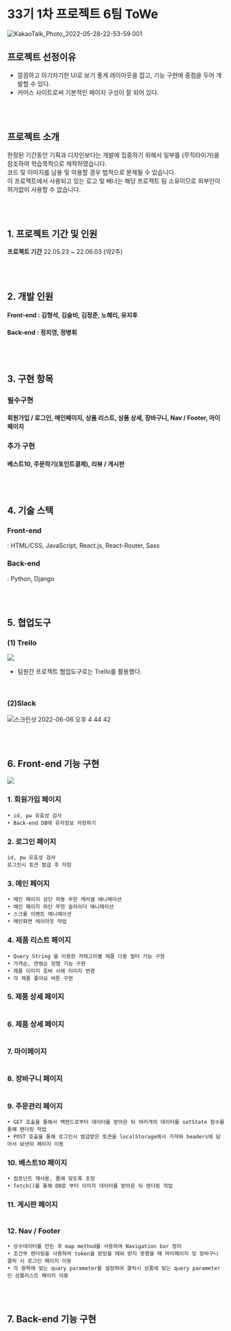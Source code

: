 # 33기 1차 프로젝트 6팀 ToWe



![KakaoTalk_Photo_2022-05-28-22-53-59 001](https://user-images.githubusercontent.com/93895746/172115466-3caf6857-746e-4436-9184-a49d6006a035.png)

## 프로젝트 선정이유


- 깔끔하고 아기자기한 UI로 보기 좋게 레이아웃을 잡고, 기능 구현에 중점을 두어 개발할 수 있다.
- 커머스 사이트로써 기본적인 페이지 구성이 잘 되어 있다.

<br><br>

## 프로젝트 소개


한정된 기간동안 기획과 디자인보다는 개발에 집중하기 위해서 일부를 (무직타이거)을 참조하여 학습목적으로 제작하였습니다. <br>
코드 및 이미지를 남용 및 악용할 경우 법적으로 문제될 수 있습니다. <br>
이 프로젝트에서 사용되고 있는 로고 및 배너는 해당 프로젝트 팀 소유이므로 외부인이 허가없이 사용할 수 없습니다.

<br><br>

## 1. 프로젝트 기간 및 인원


**프로젝트 기간**
22.05.23 ~ 22.06.03 (약2주)

<br><br>

## 2. 개발 인원


#### Front-end : 김형석, 김슬비, 김정준, 노해리, 유지후

#### Back-end : 정치영, 정병휘

<br><br>

## 3. 구현 항목

### 필수구현

#### 회원가입 / 로그인, 메인페이지, 상품 리스트, 상품 상세, 장바구니, Nav / Footer, 마이페이지

### 추가 구현

#### 베스트10, 주문하기(포인트결제), 리뷰 / 게시판

<br><br>

## 4. 기술 스택

### Front-end

: HTML/CSS, JavaScript, React.js, React-Router, Sass

### Back-end

: Python, Django

<br><br>

## 5. 협업도구


### (1) Trello

![](https://velog.velcdn.com/images/seul06/post/278a77fb-8985-45c4-b809-763545d0b289/image.png)

- 팀원간 프로젝트 협업도구로는 Trello를 활용했다.

<br>

### (2)Slack

![스크린샷 2022-06-06 오후 4 44 42](https://user-images.githubusercontent.com/93895746/172118267-98978164-f17e-44ae-b36d-ef1fed4518f4.png)

<br>
<br>

## 6. Front-end 기능 구현
![](https://velog.velcdn.com/images/seul06/post/36b01045-84da-4e2f-ad8e-5bf95d3199a5/image.gif)


### 1. 회원가입 페이지

```
• id, pw 유효성 검사
• Back-end DB에 유저정보 저장하기
```

### 2. 로그인 페이지

```
id, pw 유효성 검사
로그인시 토큰 발급 후 저장
```

### 3. 메인 페이지

```
• 메인 페이지 상단 자동 무한 캐러셀 애니메이션
• 메인 페이지 하단 무한 슬라이더 애니메이션
• 스크롤 이벤트 애니메이션
• 메인화면 레이아웃 작업
```

### 4. 제품 리스트 페이지

```
• Query String 을 이용한 카테고리별 제품 다중 필터 기능 구현
• 가격순, 연령순 정렬 기능 구현
• 제품 이미지 호버 시에 이미지 변경
• 각 제품 좋아요 버튼 구현
```

### 5. 제품 상세 페이지

```

```

### 6. 제품 상세 페이지

```

```

### 7. 마이페이지

```

```

### 8. 장바구니 페이지

```

```

### 9. 주문관리 페이지

```
• GET 호출을 통해서 백엔드로부터 데이터를 받아온 뒤 여러개의 데이터를 setState 함수를 통해 렌더링 작업
• POST 호출을 통해 로그인시 발급받은 토큰을 localStorage에서 가져와 headers에 담아서 보낸뒤 페이지 이동
```

### 10. 베스트10 페이지

```
• 컴포넌트 재사용, 폼에 맞도록 조정
• fetch()를 통해 DB로 부터 이미지 데이터를 받아온 뒤 렌더링 작업
```

### 11. 게시판 페이지

```

```

### 12. Nav / Footer

```
• 상수데이터를 만든 후 map method를 사용하여 Navigation bar 정리
• 조건부 렌더링을 사용하여 token을 받았을 때와 받지 못했을 때 마이페이지 및 장바구니 클릭 시 로그인 페이지 이동
• 각 항목에 맞는 quary parameter를 설정하여 클릭시 상품에 맞는 query parameter인 상품리스트 페이지 이동
```

<br>
<br>

## 7. Back-end 기능 구현

